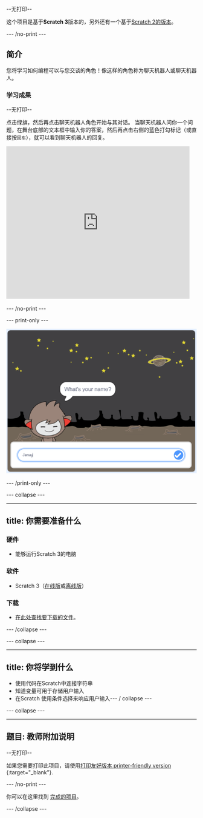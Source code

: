 --无打印--

这个项目是基于**Scratch 3**版本的，另外还有一个基于[Scratch 2的版本](https://projects.raspberrypi.org/en/projects/chatbot-scratch2)。

\--- /no-print \---

## 简介

您将学习如何编程可以与您交谈的角色！像这样的角色称为聊天机器人或聊天机器人。

### 学习成果

--无打印--

点击绿旗，然后再点击聊天机器人角色开始与其对话。 当聊天机器人问你一个问题，在舞台底部的文本框中输入你的答案，然后再点击右侧的蓝色打勾标记（或直接按`回车`），就可以看到聊天机器人的回复。

<div class="scratch-preview">
  <iframe allowtransparency="true" width="485" height="402" src="https://scratch.mit.edu/projects/embed/248864190/?autostart=false" 
  frameborder="0" scrolling="no"></iframe>
</div>

\--- /no-print \---

\--- print-only \---

![完成的项目](images/chatbot-preview.png)

\--- /print-only \---

\--- collapse \---

* * *

## title: 你需要准备什么

### 硬件

- 能够运行Scratch 3的电脑

### 软件

- Scratch 3（[在线版](https://rpf.io/scratchon)或[离线版](https://rpf.io/scratchoff)）

### 下载

- [在此处查找要下载的文件](http://rpf.io/p/en/chatbot-go)。

\--- /collapse \---

\--- collapse \---

* * *

## title: 你将学到什么

- 使用代码在Scratch中连接字符串
- 知道变量可用于存储用户输入
- 在Scratch 使用条件选择来响应用户输入\--- / collapse \---

\--- collapse \---

* * *

## 题目: 教师附加说明

--无打印--

如果您需要打印此项目，请使用[打印友好版本 printer-friendly version ](https://projects.raspberrypi.org/en/projects/chatbot/print){:target="_blank"}.

\--- /no-print \---

你可以在这里找到 [完成的项目](http://rpf.io/p/en/chatbot-get)。

\--- /collapse \---